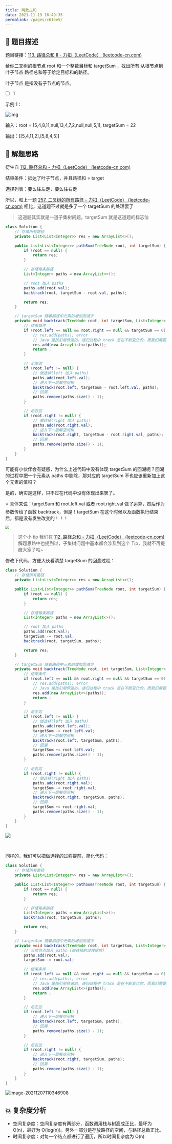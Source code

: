 ```yaml
---
title: 两数之和
date: 2021-11-19 16:49:35
permalink: /pages/c61ee5/
---
```


## 📃 题目描述

题目链接：[113. 路径总和 II - 力扣（LeetCode） (leetcode-cn.com)](https://leetcode-cn.com/problems/path-sum-ii/)

给你二叉树的根节点 root 和一个整数目标和 targetSum ，找出所有 从根节点到叶子节点 路径总和等于给定目标和的路径。

叶子节点 是指没有子节点的节点。

- [ ] 1

示例 1：

![img](https://assets.leetcode.com/uploads/2021/01/18/pathsumii1.jpg)

输入：root = [5,4,8,11,null,13,4,7,2,null,null,5,1], targetSum = 22

输出：[[5,4,11,2],[5,8,4,5]]

## 🔔 解题思路

衍生自 [112. 路径总和 - 力扣（LeetCode） (leetcode-cn.com)](https://leetcode-cn.com/problems/path-sum/)

结束条件：抵达了叶子节点，并且路径和 = target

选择列表：要么往左走，要么往右走

所以，和上一题 [257. 二叉树的所有路径 - 力扣（LeetCode） (leetcode-cn.com)](https://leetcode-cn.com/problems/binary-tree-paths/) 相比，这道题不过就是多了一个 targetSum 的处理罢了

> 这道题其实就是一道子集树问题，targetSum 就是这道题的标志位

```java
class Solution {
    // 存储所有路径
    private List<List<Integer>> res = new ArrayList<>();

    public List<List<Integer>> pathSum(TreeNode root, int targetSum) {
        if (root == null) {
            return res;
        }

        // 存储每条路径
        List<Integer> paths = new ArrayList<>();

        // root 加入 paths
        paths.add(root.val);
        backtrack(root, targetSum - root.val, paths);

        return res;
    }

    // targetSum 随着路径中元素的增加而减少
    private void backtrack(TreeNode root, int targetSum, List<Integer> paths) {
        // 结束条件
        if (root.left == null && root.right == null && targetSum == 0) {
            // res.add(paths); error
            // Java 是按引用传递的。递归过程中 track 是在不断变化的，而我们需要的当前 track 的状态，所以需要在此处进行拷贝
            res.add(new ArrayList<>(paths));
            return ;
        }

        // 走左边
        if (root.left != null) {
            // 做选择(left 加入 paths)
            paths.add(root.left.val);
            // 进入下一层解空间树
            backtrack(root.left, targetSum - root.left.val, paths);
            // 回溯
            paths.remove(paths.size() - 1);
        }

        // 走右边
        if (root.right != null) {
            // 做选择(right 加入 paths)
            paths.add(root.right.val);
            // 进入下一层解空间树
            backtrack(root.right, targetSum - root.right.val, paths);
            // 回溯
            paths.remove(paths.size() - 1);
        }
    }
}
```

可能有小伙伴会有疑惑，为什么上述代码中没有体现 targetSum 的回溯呢？回溯的过程中把一个元素从 paths 中剔除，那对应的 targetSum 不也应该重新加上这个元素的值吗？

是的，确实是这样，只不过在代码中没有体现出来罢了。

⭐ 具体来说：targetSum 和 root.left.val 或者 root.right.val 做了运算，然后作为参数传给了函数 backtrack，但是！targetSum 在这个时候以及函数执行结束后，都是没有发生改变的！！！

<img src="https://gitee.com/veal98/images/raw/master/img/20211207113032.png" style="zoom:67%;" />

> 这个小 tip 我们在 [112. 路径总和 - 力扣（LeetCode） (leetcode-cn.com)](https://leetcode-cn.com/problems/path-sum/) 解题思路中也提到过，子集树问题中基本都会涉及到这个 Tip，我就不再提醒大家了哈~

修改下代码，方便大伙看清楚 targetSum 的回溯过程：

```java
class Solution {
    // 存储所有路径
    private List<List<Integer>> res = new ArrayList<>();

    public List<List<Integer>> pathSum(TreeNode root, int targetSum) {
        if (root == null) {
            return res;
        }

        // 存储每条路径
        List<Integer> paths = new ArrayList<>();

        // root 加入 paths
        paths.add(root.val);
        targetSum -= root.val;
        backtrack(root, targetSum, paths);

        return res;
    }

    // targetSum 随着路径中元素的增加而减少
    private void backtrack(TreeNode root, int targetSum, List<Integer> paths) {
        // 结束条件
        if (root.left == null && root.right == null && targetSum == 0) {
            // res.add(paths); error
            // Java 是按引用传递的。递归过程中 track 是在不断变化的，而我们需要的当前 track 的状态，所以需要在此处进行拷贝
            res.add(new ArrayList<>(paths));
            return ;
        }

        // 走左边
        if (root.left != null) {
            // 做选择(left 加入 paths)
            paths.add(root.left.val);
            targetSum -= root.left.val;
            // 进入下一层解空间树
            backtrack(root.left, targetSum, paths);
            // 回溯
            targetSum += root.left.val;
            paths.remove(paths.size() - 1);
        }

        // 走右边
        if (root.right != null) {
            // 做选择(right 加入 paths)
            paths.add(root.right.val);
            targetSum -= root.right.val;
            // 进入下一层解空间树
            backtrack(root.right, targetSum, paths);
            // 回溯
            targetSum += root.right.val;
            paths.remove(paths.size() - 1);
        }
    }
}
```

![](https://gitee.com/veal98/images/raw/master/img/20211207111521.png)

<br>

同样的，我们可以把做选择的过程提前，简化代码：

```java
class Solution {
    // 存储所有路径
    private List<List<Integer>> res = new ArrayList<>();

    public List<List<Integer>> pathSum(TreeNode root, int targetSum) {
        if (root == null) {
            return res;
        }

        // 存储每条路径
        List<Integer> paths = new ArrayList<>();
        backtrack(root, targetSum, paths);

        return res;
    }

    // targetSum 随着路径中元素的增加而减少
    private void backtrack(TreeNode root, int targetSum, List<Integer> paths) {
        // 当前节点加入 paths (做选择的过程提前)
        paths.add(root.val);
        targetSum -= root.val;

        // 结束条件
        if (root.left == null && root.right == null && targetSum == 0) {
            // res.add(paths); error
            // Java 是按引用传递的。递归过程中 track 是在不断变化的，而我们需要的当前 track 的状态，所以需要在此处进行拷贝
            res.add(new ArrayList<>(paths));
            return ;
        }

        // 走左边
        if (root.left != null) {
            // 进入下一层解空间树
            backtrack(root.left, targetSum, paths);
            // 回溯
            paths.remove(paths.size() - 1);
        }

        // 走右边
        if (root.right != null) {
            // 进入下一层解空间树
            backtrack(root.right, targetSum, paths);
            // 回溯
            paths.remove(paths.size() - 1);
        }
    }
}
```

![image-20211207110346908](https://gitee.com/veal98/images/raw/master/img/20211207110346.png)

## 💥 复杂度分析

- 空间复杂度：空间复杂度有两部分，函数调用栈与树高成正比，最坏为 O(n)，最好为 O(log(n))。另外一部分是存放路径的空间，与路径总数正比。
- 时间复杂度：对每一个结点都进行了遍历，所以时间复杂度为 O(n)
